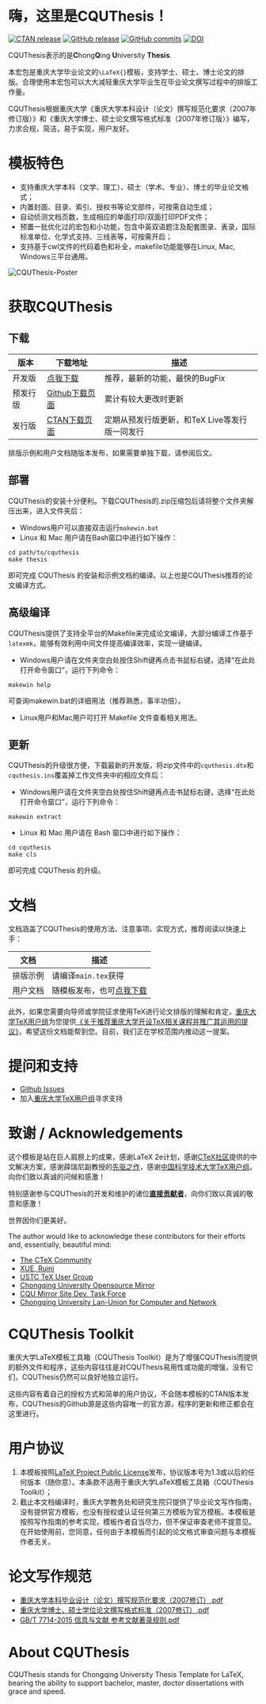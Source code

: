 # 嗨，这里是CQUThesis！

[![CTAN release](https://img.shields.io/ctan/v/cquthesis.svg?label=CTAN)](https://www.ctan.org/pkg/cquthesis)
[![GitHub release](https://img.shields.io/github/release/nanmu42/cquthesis.svg?label=Github)](https://github.com/nanmu42/CQUThesis/releases/latest)
[![GitHub commits](https://img.shields.io/github/commits-since/nanmu42/CQUThesis/v1.20.svg)](https://github.com/nanmu42/CQUThesis/commits/master)
[![DOI](https://zenodo.org/badge/58866503.svg)](https://zenodo.org/badge/latestdoi/58866503)

CQUThesis表示的是**C**hong**Q**ing **U**niversity **Thesis**.

本宏包是重庆大学毕业论文的`\LaTeX{}`模板，支持学士、硕士、博士论文的排版。合理使用本宏包可以大大减轻重庆大学毕业生在毕业论文撰写过程中的排版工作量。
	
CQUThesis根据重庆大学《重庆大学本科设计（论文）撰写规范化要求（2007年修订版）》和《重庆大学博士、硕士论文撰写格式标准（2007年修订版）》编写，力求合规，简洁，易于实现，用户友好。

# 模板特色

* 支持重庆大学本科（文学、理工）、硕士（学术、专业）、博士的毕业论文格式；
* 内置封面、目录、索引、授权书等论文部件，可按需自动生成；
* 自动侦测文档页数，生成相应的单面打印/双面打印PDF文件；
* 预置一批优化过的宏包和小功能，包含中英双语题注及配套图录、表录，国际标准单位、化学式支持、三线表等，可按需开启；
* 支持基于cwl文件的代码着色和补全，makefile功能能够在Linux, Mac, Windows三平台通用。

![CQUThesis-Poster](https://cloud.githubusercontent.com/assets/8143068/15363773/68c6b380-1d4c-11e6-9627-4d892facb333.png)

# 获取CQUThesis
## 下载

版本	|	下载地址	|	描述
---	|	---		|	---
开发版	|[点我下载](https://github.com/nanmu42/cquthesis/zipball/master)	|	推荐，最新的功能，最快的BugFix
预发行版 | [Github下载页面](https://github.com/nanmu42/CQUThesis/releases) | 累计有较大更改时更新
发行版	|[CTAN下载页面](https://www.ctan.org/pkg/cquthesis)|	定期从预发行版更新，和TeX Live等发行版一同发行

排版示例和用户文档随版本发布，如果需要单独下载，请参阅后文。

## 部署

CQUThesis的安装十分便利。下载CQUThesis的.zip压缩包后请将整个文件夹解压出来，进入文件夹后：

* Windows用户可以直接双击运行`makewin.bat`
* Linux 和 Mac 用户请在Bash窗口中进行如下操作：
```
cd path/to/cquthesis
make thesis
```

即可完成 CQUThesis 的安装和示例文档的编译。以上也是CQUThesis推荐的论文编译方式。

## 高级编译

CQUThesis提供了支持全平台的Makefile来完成论文编译，大部分编译工作基于`latexmk`，能够有效利用中间文件提高编译效率，实现一键编译。

* Windows用户请在文件夹空白处按住Shift键再点击书鼠标右键，选择“在此处打开命令窗口”，运行下列命令：
```
makewin help
```
可查询makewin.bat的详细用法（推荐熟悉，事半功倍）。

* Linux用户和Mac用户可打开 Makefile 文件查看相关用法。

## 更新

CQUThesis的升级很方便，下载最新的开发版，将zip文件中的`cquthesis.dtx`和`cquthesis.ins`覆盖掉工作文件夹中的相应文件后：

* Windows用户请在文件夹空白处按住Shift键再点击书鼠标右键，选择“在此处打开命令窗口”，运行下列命令：
```
makewin extract
```

* Linux 和 Mac 用户请在 Bash 窗口中进行如下操作：
```
cd cquthesis
make cls
```
即可完成 CQUThesis 的升级。


#  文档 

文档涵盖了CQUThesis的使用方法、注意事项、实现方式，推荐阅读以快速上手：

文档 | 描述
--- | ---
排版示例 |	请编译`main.tex`获得
用户文档 |	随模板发布，也可[点我下载](https://github.com/nanmu42/CQUThesis/raw/master/cquthesis.pdf)
 
 此外，如果您需要向导师或学院征求使用TeX进行论文排版的理解和肯定，[重庆大学TeX用户组](http://jq.qq.com/?_wv=1027&k=2HvYu95)为您提供[《关于推荐重庆大学开设TeX相关课程并推广其运用的提议》](https://github.com/CQUtug/TeXProposal)，希望这份文档能帮到您。目前，我们正在学校范围内推动这一提案。

# 提问和支持

* [Github Issues](https://github.com/nanmu42/CQUThesis/issues)
* 加入[重庆大学TeX用户组](http://jq.qq.com/?_wv=1027&k=2HvYu95)寻求支持

# 致谢 / Acknowledgements

这个模板是站在巨人肩膀上的成果，感谢LaTeX 2e计划，感谢[CTeX社区](https://github.com/CTeX-org/ctex-kit)提供的中文解决方案，感谢薛瑞尼副教授的[先驱之作](https://github.com/xueruini/thuthesis)，感谢[中国科学技术大学TeX用户组](https://github.com/ustctug/gbt-7714-2015)。向你们致以真诚的问候和感激！

特别感谢参与CQUThesis的开发和维护的诸位[**直接贡献者**](https://github.com/nanmu42/CQUThesis/blob/master/CONTRIBUTORS.md)，向你们致以真诚的敬意和感激！

世界因你们更美好。

The author would like to acknowledge these contributors for their efforts and, essentially, beautiful mind:

* [The CTeX Community](https://github.com/CTeX-org/ctex-kit)
* [XUE, Ruini](https://github.com/xueruini/thuthesis)
* [USTC TeX User Group](https://github.com/ustctug/gbt-7714-2015)
* [Chongqing University Opensource Mirror](https://github.com/cqumirror)
* [CQU Mirror Site Dev. Task Force](https://github.com/cqumirror)
* [Chongqing University Lan-Union for Computer and Network](http://lanunion.cqu.edu.cn/)

# CQUThesis Toolkit

重庆大学LaTeX模板工具箱（CQUThesis Toolkit）是为了增强CQUThesis而提供的额外文件和程序，这些内容往往是对CQUThesis易用性或功能的增强，没有它们，CQUThesis仍然可以良好地独立运行。

这些内容有着自己的授权方式和简单的用户协议，不会随本模板的CTAN版本发布，CQUThesis的Github源是这些内容唯一的官方源，程序的更新和修正都会在这里进行。

# 用户协议

1. 本模板按照[LaTeX Project Public License](https://latex-project.org/lppl/lppl-1-3.txt)发布，协议版本号为1.3或以后的任何版本（随你意）。本条款不适用于重庆大学LaTeX模板工具箱（CQUThesis Toolkit）；
1. 截止本文档编译时，重庆大学教务处和研究生院只提供了毕业论文写作指南，没有提供官方模板，也没有授权或认证任何第三方模板为官方模板。本模板是按照写作指南的参考实现，模板作者自当尽力，但不保证审查老师不提意见。在开始使用前，您同意，任何由于本模板而引起的论文格式审查问题与本模板作者无关。

# 论文写作规范

- [重庆大学本科毕业设计（论文）撰写规范化要求（2007修订）.pdf](https://github.com/nanmu42/CQUThesis/files/644308/2007.pdf)
- [重庆大学博士、硕士学位论文撰写格式标准（2007修订）.pdf](https://github.com/nanmu42/CQUThesis/files/644309/2007.pdf)
- [GB/T 7714-2015 信息与文献 参考文献著录规则.pdf](https://github.com/nanmu42/CQUThesis/files/1096886/GBT.7714-2015.pdf)

# About CQUThesis

CQUThesis stands for Chongqing University Thesis Template for LaTeX, bearing the ability to support bachelor, master, doctor dissertations with grace and speed.
